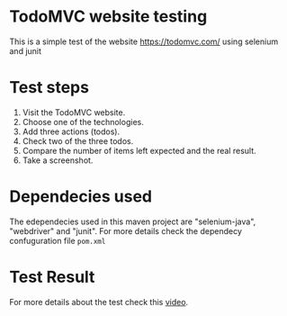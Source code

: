 # TodoMVC website testing

This is a simple test of the website https://todomvc.com/ using selenium and junit

# Test steps

1. Visit the TodoMVC website.
2. Choose one of the technologies.
3. Add three actions (todos).
4. Check two of the three todos.
5. Compare the number of items left expected and the real result.
6. Take a screenshot.

# Dependecies used

The edependecies used in this maven project are "selenium-java", "webdriver" and "junit". For more details check the dependecy confuguration file ```pom.xml```

# Test Result
For more details about the test check this [video](https://drive.google.com/file/d/1dFVCyQ-xYwWC4iSmW7KtJqhDjY_0E41C/view?usp=sharing).
